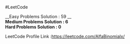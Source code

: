 #LeetCode  

__Easy Problems Solution : 59 __  
__Medium Problems Solution : 6__    
__Hard Problems Solution : 0__  

  LeetCode Profile Link :https://leetcode.com/AlfaBinomialx/
